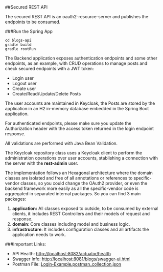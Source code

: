 ##Secured REST API

The secured REST API is an oauth2-resource-server and publishes the endpoints to be consumed.

###Run the Spring App

```
cd blogs-api
gradle build
gradle rootRun

```

The Backend application exposes authentication endpoints and some other endpoints, as an example, with CRUD operations to manage posts and check secured endpoints with a JWT token:

* Login user
* Logout user
* Create user
* Create/Read/Update/Delete Posts

The user accounts are maintained in Keycloak, the Posts are stored by the application in an H2 in-memory database embedded in the Spring Boot application.

For authenticated endpoints, please make sure you update the Authorization header with the access token returned in the login endpoint response.

All validations are performed with Java Bean Validation.

The Keycloak repository class uses a Keycloak client to perform the administration operations over user accounts, stablishing a connection with the server with the **rest-admin** user.

The implementation follows an Hexagonal architecture where the domain classes are isolated and free of all annotations or references to specific-vendor classes, so you could change the OAuth2 provider, or even the backend framework more easily as all the specific-vendor code is aggregated in separated internal packages. So you can find 3 main packages:

1. **application:** All classes exposed to outside, to be consumed by external clients, it includes REST Controllers and their models of request and response.
2. **domain**: Core classes including model and business logic.
3. **infrastructure**: It includes configuration classes and all artifacts the application needs to work.

###Important Links:

* API Health: [http://localhost:8082/actuator/health](http://localhost:8082/actuator/health)
* Swagger Info: [http://localhost:8081/blogs/swagger-ui.html](http://localhost:8081/blogs/swagger-ui.html)
* Postman File: [Login-Example.postman_collection.json](../resources/Login-Example.postman_collection.json)


